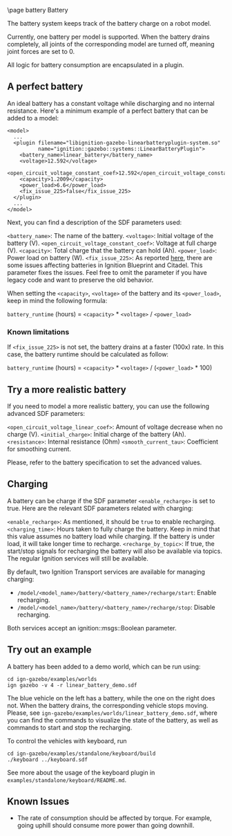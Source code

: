 \page battery Battery

The battery system keeps track of the battery charge on a robot model.

Currently, one battery per model is supported. When the battery drains
completely, all joints of the corresponding model are turned off, meaning joint
forces are set to 0.

All logic for battery consumption are encapsulated in a plugin.


## A perfect battery

An ideal battery has a constant voltage while discharging and no internal
resistance. Here's a minimum example of a perfect battery that can be added to a
model:

```{.xml}
<model>
  ...
  <plugin filename="libignition-gazebo-linearbatteryplugin-system.so"
          name="ignition::gazebo::systems::LinearBatteryPlugin">
    <battery_name>linear_battery</battery_name>
    <voltage>12.592</voltage>
    <open_circuit_voltage_constant_coef>12.592</open_circuit_voltage_constant_coef>
    <capacity>1.2009</capacity>
    <power_load>6.6</power_load>
    <fix_issue_225>false</fix_issue_225>
  </plugin>
  ...
</model>
```

Next, you can find a description of the SDF parameters used:

`<battery_name>`: The name of the battery.
`<voltage>`: Initial voltage of the battery (V).
`<open_circuit_voltage_constant_coef>`: Voltage at full charge (V).
`<capacity>`: Total charge that the battery can hold (Ah).
`<power_load>`: Power load on battery (W).
`<fix_issue_225>`: As reported [here](https://github.com/ignitionrobotics/ign-gazebo/issues/225),
there are some issues affecting batteries in Ignition Blueprint and Citadel.
This parameter fixes the issues. Feel free to omit the parameter if you have
legacy code and want to preserve the old behavior.

When setting the `<capacity>`, `<voltage>` of the battery and its `<power_load>`,
keep in mind the following formula:

`battery_runtime` (hours) = `<capacity>` * `<voltage>` / `<power_load>`

### Known limitations

If `<fix_issue_225>` is not set, the battery drains at a faster (100x) rate.
In this case, the battery runtime should be calculated as follow:

`battery_runtime` (hours) = `<capacity>` * `<voltage>` / (`<power_load>` * 100)


## Try a more realistic battery

If you need to model a more realistic battery, you can use the following
advanced SDF parameters:

`<open_circuit_voltage_linear_coef>`: Amount of voltage decrease when no charge (V).
`<initial_charge>`: Initial charge of the battery (Ah).
`<resistance>`: Internal resistance (Ohm)
`<smooth_current_tau>`: Coefficient for smoothing current.

Please, refer to the battery specification to set the advanced values.


## Charging

A battery can be charge if the SDF parameter `<enable_recharge>` is set to true.
Here are the relevant SDF parameters related with charging:

`<enable_recharge>`: As mentioned, it should be `true` to enable recharging.
`<charging_time>`: Hours taken to fully charge the battery. Keep in mind that
this value assumes no battery load while charging. If the battery is under load,
it will take longer time to recharge.
`<recharge_by_topic>`: If true, the start/stop signals for recharging the
battery will also be available via topics. The regular Ignition services will
still be available.

By default, two Ignition Transport services are available for managing charging:

* `/model/<model_name>/battery/<battery_name>/recharge/start`: Enable recharging.
* `/model/<model_name>/battery/<battery_name>/recharge/stop`: Disable recharging.

Both services accept an ignition::msgs::Boolean parameter.

## Try out an example

A battery has been added to a demo world, which can be run using:

```
cd ign-gazebo/examples/worlds
ign gazebo -v 4 -r linear_battery_demo.sdf
```

The blue vehicle on the left has a battery, while the one on the right does not. When the battery drains, the corresponding vehicle stops moving. Please, see
`ign-gazebo/examples/worlds/linear_battery_demo.sdf`, where you can
find the commands to visualize the state of the battery, as well as commands to
start and stop the recharging.


To control the vehicles with keyboard, run

```
cd ign-gazebo/examples/standalone/keyboard/build
./keyboard ../keyboard.sdf
```
See more about the usage of the keyboard plugin in `examples/standalone/keyboard/README.md`.


## Known Issues

* The rate of consumption should be affected by torque. For example, going uphill should consume more power than going downhill.

